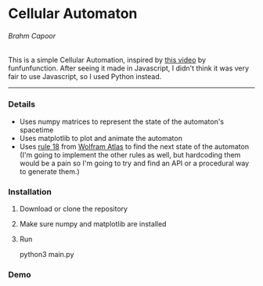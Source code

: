 # Cellular Automaton
###### Brahm Capoor

This is a simple Cellular Automation, inspired by [this video](https://www.youtube.com/watch?v=bc-fVdbjAwk) by funfunfunction. After seeing it made in Javascript, I didn't think it was very fair to use Javascript, so I used Python instead.

---

### Details
* Uses numpy matrices to represent the state of the automaton's spacetime
* Uses matplotlib to plot and animate the automaton
* Uses [rule 18](http://atlas.wolfram.com/01/01/18/) from [Wolfram Atlas](http://atlas.wolfram.com/) to find the next state of the automaton (I'm going to implement the other rules as well, but hardcoding them would be a pain so I'm going to try and find an API or a procedural way to generate them.)

### Installation
1. Download or clone the repository
2. Make sure numpy and matplotlib are installed
3. Run

    python3 main.py

### Demo
